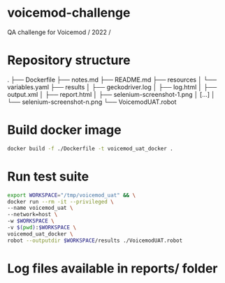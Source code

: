 # voicemod-challenge
QA challenge for Voicemod / 2022 /

# Repository structure
.
├── Dockerfile
├── notes.md
├── README.md
├── resources
│   └── variables.yaml
├── results
│   ├── geckodriver.log
│   ├── log.html
│   ├── output.xml
│   ├── report.html
│   ├── selenium-screenshot-1.png
│ [...]
│   └── selenium-screenshot-n.png
└── VoicemodUAT.robot

# Build docker image
```bash
docker build -f ./Dockerfile -t voicemod_uat_docker .
```

# Run test suite
```bash
export WORKSPACE="/tmp/voicemod_uat" && \
docker run --rm -it --privileged \
--name voicemod_uat \
--network=host \
-w $WORKSPACE \
-v $(pwd):$WORKSPACE \
voicemod_uat_docker \
robot --outputdir $WORKSPACE/results ./VoicemodUAT.robot
```

# Log files available in reports/ folder
